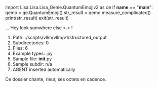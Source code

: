 
import Lisa.Lisa.Lisa_Genie.QuantumEmojiv2 as qe
if __name__ == "__main__":
  qemo = qe.QuantumEmoji()
  str_result = qemo.measure_complicated()
  print(str_result)
  exit(str_result)

... Hey look somwhere else >.< !

1. Path: ./scripts/vllm/vllm/v1/structured_output
2. Subdirectories: 0
3. Files: 6
4. Example types: .py
5. Sample file: __init__.py
6. Sample subdir: n/a
7. AGENT inserted automatically

Ce dossier chante, rieur, ses octets en cadence.
